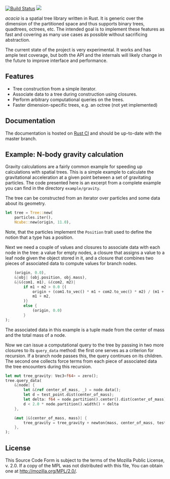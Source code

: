 [![Build Status](https://img.shields.io/travis/aepsil0n/acacia.svg)](https://travis-ci.org/aepsil0n/acacia)
[![](https://img.shields.io/crates/v/acacia.svg)](https://crates.io/crates/acacia)

*acacia* is a spatial tree library written in Rust. It is generic over the
dimension of the partitioned space and thus supports binary trees, quadtrees,
octrees, etc. The intended goal is to implement these features as fast and
covering as many use cases as possible without sacrificing abstraction.

The current state of the project is very experimental. It works and has ample
test coverage, but both the API and the internals will likely change in the
future to improve interface and performance.


## Features

- Tree construction from a simple iterator.
- Associate data to a tree during construction using closures.
- Perform arbitrary computational queries on the trees.
- Faster dimension-specific trees, e.g. an octree (not yet implemented)


## Documentation

The documentation is hosted on [Rust CI][rustci_acacia] and should be up-to-date
with the master branch.


## Example: N-body gravity calculation

Gravity calculations are a fairly common example for speeding up calculations
with spatial trees. This is a simple example to calculate the gravitational
acceleration at a given point between a set of gravitating particles. The code
presented here is an excerpt from a complete example you can find in the
directory `example/gravity`.

The tree can be constructed from an iterator over particles and some data about
its geometry.

```rust
let tree = Tree::new(
    particles.iter(),
    Ncube::new(origin, 11.0),
```

Note, that the particles implement the `Position` trait used to define the
notion that a type has a position.

Next we need a couple of values and closures to associate data with each node in
the tree: a value for empty nodes, a closure that assigns a value to a leaf node
given the object stored in it, and a closure that combines two pieces of
associated data to compute values for branch nodes.

```rust
    (origin, 0.0),
    &|obj| (obj.position, obj.mass),
    &|&(com1, m1), &(com2, m2)|
        if m1 + m2 > 0.0 {(
            origin + (com1.to_vec() * m1 + com2.to_vec() * m2) / (m1 + m2),
            m1 + m2,
        )}
        else {
            (origin, 0.0)
        }
);
```

The associated data in this example is a tuple made from the center of mass and
the total mass of a node.

Now we can issue a computational query to the tree by passing in two more
closures to its `query_data` method: the first one serves as a criterion for
recursion. If a branch node passes this, the query continues on its children.
The second one collects force terms from each piece of associated data the tree
encounters during this recursion.

```rust
let mut tree_gravity: Vec3<f64> = zero();
tree.query_data(
    &|node| {
        let &(ref center_of_mass, _) = node.data();
        let d = test_point.dist(center_of_mass);
        let delta: f64 = node.partition().center().dist(center_of_mass);
        d < 2.0 * node.partition().width() + delta
    },

    &mut |&(center_of_mass, mass)| {
        tree_gravity = tree_gravity + newton(mass, center_of_mass, test_point);
    },
);
```


## License

This Source Code Form is subject to the terms of the Mozilla Public
License, v. 2.0. If a copy of the MPL was not distributed with this
file, You can obtain one at http://mozilla.org/MPL/2.0/.


[rustci_acacia]: http://www.rust-ci.org/aepsil0n/acacia/doc/acacia/
